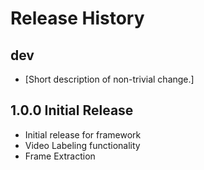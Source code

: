Release History
===============

dev
---

- \[Short description of non-trivial change.\]

1.0.0 Initial Release
---

- Initial release for framework
- Video Labeling functionality
- Frame Extraction
